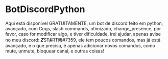 # BotDiscordPython
Aqui está disponível GRATUITAMENTE, um bot de discord feito em python, avançado, com Cogs, slash commands, otimizado, change_presence, por favor, caso for modificar algo, e tiver dificuldade, irei ajudar, apenas avise no meu discord: 𝒁SŦȺɌŦ叛#7359, ele tem poucos comandos, mas já está avançado, e o que precisa, é apenas adicionar novos comandos, como mute, unmute, bloquear canal, e outras coisas!

